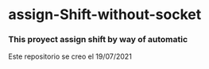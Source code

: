 # assign-Shift-without-socket
### This proyect assign shift by way of automatic

Este repositorio se creo el 19/07/2021


